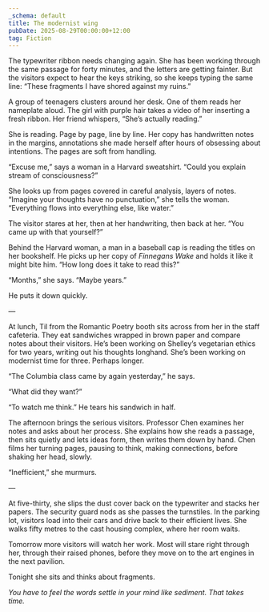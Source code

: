 ```yaml
---
_schema: default
title: The modernist wing
pubDate: 2025-08-29T00:00:00+12:00
tag: Fiction
---
```

The typewriter ribbon needs changing again. She has been working through the same passage for forty minutes, and the letters are getting fainter. But the visitors expect to hear the keys striking, so she keeps typing the same line: “These fragments I have shored against my ruins.”

A group of teenagers clusters around her desk. One of them reads her nameplate aloud. The girl with purple hair takes a video of her inserting a fresh ribbon. Her friend whispers, “She’s actually reading.”

She is reading. Page by page, line by line. Her copy has handwritten notes in the margins, annotations she made herself after hours of obsessing about intentions. The pages are soft from handling.

“Excuse me,” says a woman in a Harvard sweatshirt. “Could you explain stream of consciousness?”

She looks up from pages covered in careful analysis, layers of notes. “Imagine your thoughts have no punctuation,” she tells the woman. “Everything flows into everything else, like water.”

The visitor stares at her, then at her handwriting, then back at her. “You came up with that yourself?”

Behind the Harvard woman, a man in a baseball cap is reading the titles on her bookshelf. He picks up her copy of *Finnegans Wake* and holds it like it might bite him. “How long does it take to read this?”

“Months,” she says. “Maybe years.”

He puts it down quickly.

—

At lunch, Til from the Romantic Poetry booth sits across from her in the staff cafeteria. They eat sandwiches wrapped in brown paper and compare notes about their visitors. He’s been working on Shelley’s vegetarian ethics for two years, writing out his thoughts longhand. She’s been working on modernist time for three. Perhaps longer.

“The Columbia class came by again yesterday,” he says.

“What did they want?”

“To watch me think.” He tears his sandwich in half.

The afternoon brings the serious visitors. Professor Chen examines her notes and asks about her process. She explains how she reads a passage, then sits quietly and lets ideas form, then writes them down by hand. Chen films her turning pages, pausing to think, making connections, before shaking her head, slowly.

“Inefficient,” she murmurs.

—

At five-thirty, she slips the dust cover back on the typewriter and stacks her papers. The security guard nods as she passes the turnstiles. In the parking lot, visitors load into their cars and drive back to their efficient lives. She walks fifty metres to the cast housing complex, where her room waits.

Tomorrow more visitors will watch her work. Most will stare right through her, through their raised phones, before they move on to the art engines in the next pavilion.

Tonight she sits and thinks about fragments.

*You have to feel the words settle in your mind like sediment. That takes time.*